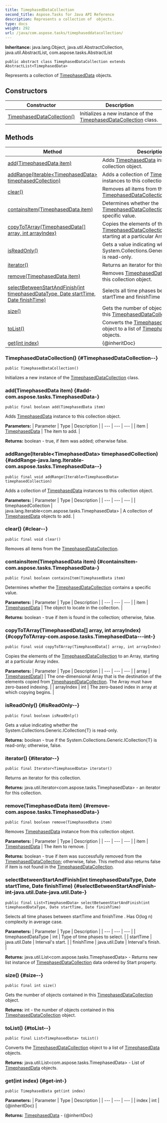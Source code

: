 ```yaml
---
title: TimephasedDataCollection
second_title: Aspose.Tasks for Java API Reference
description: Represents a collection of  objects.
type: docs
weight: 292
url: /java/com.aspose.tasks/timephaseddatacollection/
---
```


**Inheritance:**
java.lang.Object, java.util.AbstractCollection, java.util.AbstractList, com.aspose.tasks.AbstractList
```
public abstract class TimephasedDataCollection extends AbstractList<TimephasedData>
```

Represents a collection of [TimephasedData](../../com.aspose.tasks/timephaseddata) objects.
## Constructors

| Constructor | Description |
| --- | --- |
| [TimephasedDataCollection()](#TimephasedDataCollection--) | Initializes a new instance of the [TimephasedDataCollection](../../com.aspose.tasks/timephaseddatacollection) class. |
## Methods

| Method | Description |
| --- | --- |
| [add(TimephasedData item)](#add-com.aspose.tasks.TimephasedData-) | Adds [TimephasedData](../../com.aspose.tasks/timephaseddata) instance to this collection object. |
| [addRange(Iterable&lt;TimephasedData&gt; timephasedCollection)](#addRange-java.lang.Iterable-com.aspose.tasks.TimephasedData--) | Adds a collection of [TimephasedData](../../com.aspose.tasks/timephaseddata) instances to this collection object. |
| [clear()](#clear--) | Removes all items from the [TimephasedDataCollection](../../com.aspose.tasks/timephaseddatacollection). |
| [containsItem(TimephasedData item)](#containsItem-com.aspose.tasks.TimephasedData-) | Determines whether the [TimephasedDataCollection](../../com.aspose.tasks/timephaseddatacollection) contains a specific value. |
| [copyToTArray(TimephasedData[] array, int arrayIndex)](#copyToTArray-com.aspose.tasks.TimephasedData---int-) | Copies the elements of the [TimephasedDataCollection](../../com.aspose.tasks/timephaseddatacollection) to an Array, starting at a particular Array index. |
| [isReadOnly()](#isReadOnly--) | Gets a value indicating whether the  System.Collections.Generic.ICollection\{T\}  is read-only. |
| [iterator()](#iterator--) | Returns an iterator for this collection. |
| [remove(TimephasedData item)](#remove-com.aspose.tasks.TimephasedData-) | Removes [TimephasedData](../../com.aspose.tasks/timephaseddata) instance from this collection object. |
| [selectBetweenStartAndFinish(int timephasedDataType, Date startTime, Date finishTime)](#selectBetweenStartAndFinish-int-java.util.Date-java.util.Date-) | Selects all time phases between  startTime  and  finishTime . |
| [size()](#size--) | Gets the number of objects contained in this [TimephasedDataCollection](../../com.aspose.tasks/timephaseddatacollection) object. |
| [toList()](#toList--) | Converts the [TimephasedDataCollection](../../com.aspose.tasks/timephaseddatacollection) object to a list of [TimephasedData](../../com.aspose.tasks/timephaseddata) objects. |
| [get(int index)](#get-int-) | \{@inheritDoc\} |
### TimephasedDataCollection() {#TimephasedDataCollection--}
```
public TimephasedDataCollection()
```


Initializes a new instance of the [TimephasedDataCollection](../../com.aspose.tasks/timephaseddatacollection) class.

### add(TimephasedData item) {#add-com.aspose.tasks.TimephasedData-}
```
public final boolean add(TimephasedData item)
```


Adds [TimephasedData](../../com.aspose.tasks/timephaseddata) instance to this collection object.

**Parameters:**
| Parameter | Type | Description |
| --- | --- | --- |
| item | [TimephasedData](../../com.aspose.tasks/timephaseddata) | The item to add. |

**Returns:**
boolean - true, if item was added; otherwise false.
### addRange(Iterable&lt;TimephasedData&gt; timephasedCollection) {#addRange-java.lang.Iterable-com.aspose.tasks.TimephasedData--}
```
public final void addRange(Iterable<TimephasedData> timephasedCollection)
```


Adds a collection of [TimephasedData](../../com.aspose.tasks/timephaseddata) instances to this collection object.

**Parameters:**
| Parameter | Type | Description |
| --- | --- | --- |
| timephasedCollection | java.lang.Iterable&lt;com.aspose.tasks.TimephasedData&gt; | A collection of [TimephasedData](../../com.aspose.tasks/timephaseddata) objects to add. |

### clear() {#clear--}
```
public final void clear()
```


Removes all items from the [TimephasedDataCollection](../../com.aspose.tasks/timephaseddatacollection).

### containsItem(TimephasedData item) {#containsItem-com.aspose.tasks.TimephasedData-}
```
public final boolean containsItem(TimephasedData item)
```


Determines whether the [TimephasedDataCollection](../../com.aspose.tasks/timephaseddatacollection) contains a specific value.

**Parameters:**
| Parameter | Type | Description |
| --- | --- | --- |
| item | [TimephasedData](../../com.aspose.tasks/timephaseddata) | The object to locate in the collection. |

**Returns:**
boolean - true if  item  is found in the collection; otherwise, false.
### copyToTArray(TimephasedData[] array, int arrayIndex) {#copyToTArray-com.aspose.tasks.TimephasedData---int-}
```
public final void copyToTArray(TimephasedData[] array, int arrayIndex)
```


Copies the elements of the [TimephasedDataCollection](../../com.aspose.tasks/timephaseddatacollection) to an Array, starting at a particular Array index.

**Parameters:**
| Parameter | Type | Description |
| --- | --- | --- |
| array | [TimephasedData\[\]](../../com.aspose.tasks/timephaseddata) | The one-dimensional Array that is the destination of the elements copied from [TimephasedDataCollection](../../com.aspose.tasks/timephaseddatacollection). The Array must have zero-based indexing. |
| arrayIndex | int | The zero-based index in  array  at which copying begins. |

### isReadOnly() {#isReadOnly--}
```
public final boolean isReadOnly()
```


Gets a value indicating whether the  System.Collections.Generic.ICollection\{T\}  is read-only.

**Returns:**
boolean - true if the  System.Collections.Generic.ICollection\{T\}  is read-only; otherwise, false.
### iterator() {#iterator--}
```
public final Iterator<TimephasedData> iterator()
```


Returns an iterator for this collection.

**Returns:**
java.util.Iterator&lt;com.aspose.tasks.TimephasedData&gt; - an iterator for this collection.
### remove(TimephasedData item) {#remove-com.aspose.tasks.TimephasedData-}
```
public final boolean remove(TimephasedData item)
```


Removes [TimephasedData](../../com.aspose.tasks/timephaseddata) instance from this collection object.

**Parameters:**
| Parameter | Type | Description |
| --- | --- | --- |
| item | [TimephasedData](../../com.aspose.tasks/timephaseddata) | The item to remove. |

**Returns:**
boolean - true if  item  was successfully removed from the [TimephasedDataCollection](../../com.aspose.tasks/timephaseddatacollection); otherwise, false. This method also returns false if  item  is not found in the [TimephasedDataCollection](../../com.aspose.tasks/timephaseddatacollection).
### selectBetweenStartAndFinish(int timephasedDataType, Date startTime, Date finishTime) {#selectBetweenStartAndFinish-int-java.util.Date-java.util.Date-}
```
public final List<TimephasedData> selectBetweenStartAndFinish(int timephasedDataType, Date startTime, Date finishTime)
```


Selects all time phases between  startTime  and  finishTime . Has O(log n) complexity in average case.

**Parameters:**
| Parameter | Type | Description |
| --- | --- | --- |
| timephasedDataType | int | Type of time phases to select. |
| startTime | java.util.Date | Interval's start. |
| finishTime | java.util.Date | Interval's finish. |

**Returns:**
java.util.List&lt;com.aspose.tasks.TimephasedData&gt; - Returns new list instance of [TimephasedDataCollection](../../com.aspose.tasks/timephaseddatacollection) data ordered by Start property.
### size() {#size--}
```
public final int size()
```


Gets the number of objects contained in this [TimephasedDataCollection](../../com.aspose.tasks/timephaseddatacollection) object.

**Returns:**
int - the number of objects contained in this [TimephasedDataCollection](../../com.aspose.tasks/timephaseddatacollection) object.
### toList() {#toList--}
```
public final List<TimephasedData> toList()
```


Converts the [TimephasedDataCollection](../../com.aspose.tasks/timephaseddatacollection) object to a list of [TimephasedData](../../com.aspose.tasks/timephaseddata) objects.

**Returns:**
java.util.List&lt;com.aspose.tasks.TimephasedData&gt; - List of [TimephasedData](../../com.aspose.tasks/timephaseddata) objects.
### get(int index) {#get-int-}
```
public TimephasedData get(int index)
```




**Parameters:**
| Parameter | Type | Description |
| --- | --- | --- |
| index | int | \{@inheritDoc\} |

**Returns:**
[TimephasedData](../../com.aspose.tasks/timephaseddata) - \{@inheritDoc\}
